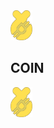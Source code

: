 <img src="resources/coin.png" alt="Coin" height=48px>
<h2>COIN</h2>
<img src="resources/coin.png" alt="Coin" height=48px>
